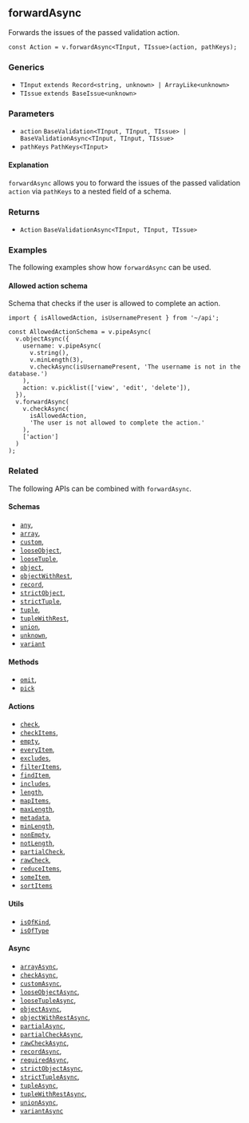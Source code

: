 forwardAsync
------------

Forwards the issues of the passed validation action.

    const Action = v.forwardAsync<TInput, TIssue>(action, pathKeys);
    

### Generics

*   `TInput` `extends Record<string, unknown> | ArrayLike<unknown>`
*   `TIssue` `extends BaseIssue<unknown>`

### Parameters

*   `action` `BaseValidation<TInput, TInput, TIssue> | BaseValidationAsync<TInput, TInput, TIssue>`
*   `pathKeys` `PathKeys<TInput>`

#### Explanation

`forwardAsync` allows you to forward the issues of the passed validation `action` via `pathKeys` to a nested field of a schema.

### Returns

*   `Action` `BaseValidationAsync<TInput, TInput, TIssue>`

### Examples

The following examples show how `forwardAsync` can be used.

#### Allowed action schema

Schema that checks if the user is allowed to complete an action.

    import { isAllowedAction, isUsernamePresent } from '~/api';
    
    const AllowedActionSchema = v.pipeAsync(
      v.objectAsync({
        username: v.pipeAsync(
          v.string(),
          v.minLength(3),
          v.checkAsync(isUsernamePresent, 'The username is not in the database.')
        ),
        action: v.picklist(['view', 'edit', 'delete']),
      }),
      v.forwardAsync(
        v.checkAsync(
          isAllowedAction,
          'The user is not allowed to complete the action.'
        ),
        ['action']
      )
    );
    

### Related

The following APIs can be combined with `forwardAsync`.

#### Schemas

*   [`any`](any.md),
*   [`array`](array.md),
*   [`custom`](custom.md),
*   [`looseObject`](looseObject.md),
*   [`looseTuple`](looseTuple.md),
*   [`object`](object.md),
*   [`objectWithRest`](objectWithRest.md),
*   [`record`](record.md),
*   [`strictObject`](strictObject.md),
*   [`strictTuple`](strictTuple.md),
*   [`tuple`](tuple.md),
*   [`tupleWithRest`](tupleWithRest.md),
*   [`union`](union.md),
*   [`unknown`](unknown.md),
*   [`variant`](variant.md)

#### Methods

*   [`omit`](omit.md),
*   [`pick`](pick.md)

#### Actions

*   [`check`](check.md),
*   [`checkItems`](checkItems.md),
*   [`empty`](empty.md),
*   [`everyItem`](everyItem.md),
*   [`excludes`](excludes.md),
*   [`filterItems`](filterItems.md),
*   [`findItem`](findItem.md),
*   [`includes`](includes.md),
*   [`length`](length.md),
*   [`mapItems`](mapItems.md),
*   [`maxLength`](maxLength.md),
*   [`metadata`](metadata.md),
*   [`minLength`](minLength.md),
*   [`nonEmpty`](nonEmpty.md),
*   [`notLength`](notLength.md),
*   [`partialCheck`](partialCheck.md),
*   [`rawCheck`](rawCheck.md),
*   [`reduceItems`](reduceItems.md),
*   [`someItem`](someItem.md),
*   [`sortItems`](sortItems.md)

#### Utils

*   [`isOfKind`](isOfKind.md),
*   [`isOfType`](isOfType.md)

#### Async

*   [`arrayAsync`](arrayAsync.md),
*   [`checkAsync`](checkAsync.md),
*   [`customAsync`](customAsync.md),
*   [`looseObjectAsync`](looseObjectAsync.md),
*   [`looseTupleAsync`](looseTupleAsync.md),
*   [`objectAsync`](objectAsync.md),
*   [`objectWithRestAsync`](objectWithRestAsync.md),
*   [`partialAsync`](partialAsync.md),
*   [`partialCheckAsync`](partialCheckAsync.md),
*   [`rawCheckAsync`](rawCheckAsync.md),
*   [`recordAsync`](recordAsync.md),
*   [`requiredAsync`](requiredAsync.md),
*   [`strictObjectAsync`](strictObjectAsync.md),
*   [`strictTupleAsync`](strictTupleAsync.md),
*   [`tupleAsync`](tupleAsync.md),
*   [`tupleWithRestAsync`](tupleWithRestAsync.md),
*   [`unionAsync`](unionAsync.md),
*   [`variantAsync`](variantAsync.md)